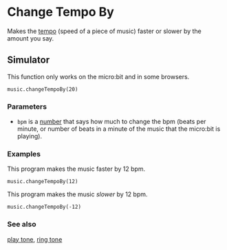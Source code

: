 # Change Tempo By

Makes the [tempo](/reference/music/tempo) (speed of a piece of music)
faster or slower by the amount you say.

## Simulator

This function only works on the micro:bit and in some browsers.

```sig
music.changeTempoBy(20)
```

### Parameters

* ``bpm`` is a [number](/reference/types/number) that says how much to
  change the bpm (beats per minute, or number of beats in a minute of
  the music that the micro:bit is playing).

### Examples

This program makes the music faster by 12 bpm.

```blocks
music.changeTempoBy(12)
```

This program makes the music _slower_ by 12 bpm.

```blocks
music.changeTempoBy(-12)
```

### See also

[play tone](/reference/music/play-tone), [ring tone](/reference/music/ring-tone) 

